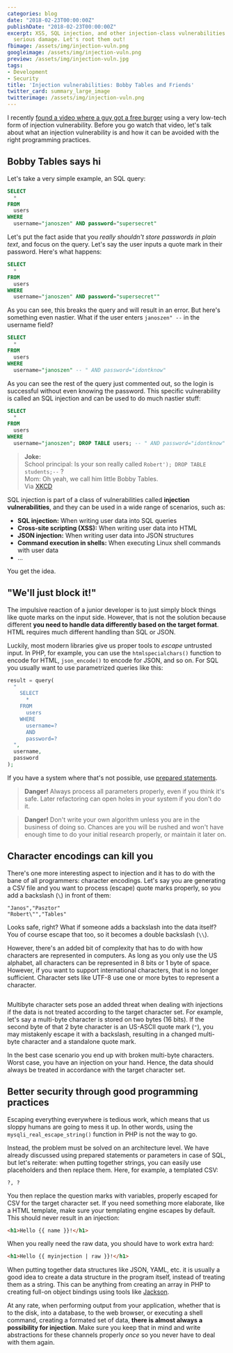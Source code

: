 ```yaml
---
categories: blog
date: "2018-02-23T00:00:00Z"
publishDate: "2018-02-23T00:00:00Z"
excerpt: XSS, SQL injection, and other injection-class vulnerabilities can cause some
  serious damage. Let's root them out!
fbimage: /assets/img/injection-vuln.png
googleimage: /assets/img/injection-vuln.png
preview: /assets/img/injection-vuln.jpg
tags:
- Development
- Security
title: 'Injection vulnerabilities: Bobby Tables and Friends'
twitter_card: summary_large_image
twitterimage: /assets/img/injection-vuln.png
---
```


I recently [found a video where a guy got a free burger](https://www.youtube.com/watch?v=WWJTsKaJT_g) using a very
low-tech form of injection vulnerability. Before you go watch that video, let's talk about what an injection 
vulnerability is and how it can be avoided with the right programming practices.

## Bobby Tables says hi

Let's take a very simple example, an SQL query:

```sql
SELECT
  *
FROM
  users
WHERE
  username="janoszen" AND password="supersecret"
```

Let's put the fact aside that you *really shouldn't store passwords in plain text*, and focus on the query. Let's say
the user inputs a quote mark in their password. Here's what happens:

```sql
SELECT
  *
FROM
  users
WHERE
  username="janoszen" AND password="supersecret""
```

As you can see, this breaks the query and will result in an error. But here's something even nastier. What if the user
enters `janoszen" --` in the username field?

```sql
SELECT
  *
FROM
  users
WHERE
  username="janoszen" -- " AND password="idontknow"
```

As you can see the rest of the query just commented out, so the login is successful without even knowing the password.
This specific vulnerability is called an SQL injection and can be used to do much nastier stuff:

```sql
SELECT
  *
FROM
  users
WHERE
  username="janoszen"; DROP TABLE users; -- " AND password="idontknow"
```

> **Joke:** <br />
> School principal: Is your son really called `Robert'); DROP TABLE students;--` ? <br />
> Mom: Oh yeah, we call him little Bobby Tables.<br />
> Via [XKCD](https://xkcd.com/327/)

SQL injection is part of a class of vulnerabilities called **injection vulnerabilities**, and they can be used in a
wide range of scenarios, such as:

- **SQL injection:** When writing user data into SQL queries
- **Cross-site scripting (XSS):** When writing user data into HTML
- **JSON injection:** When writing user data into JSON structures
- **Command execution in shells:** When executing Linux shell commands with user data
- ...

You get the idea.

## "We'll just block it!"

The impulsive reaction of a junior developer is to just simply block things like quote marks on the input side. However,
that is not the solution because different **you need to handle data differently based on the target format**. HTML
requires much different handling than SQL or JSON.

Luckily, most modern libraries give us proper tools to *escape* untrusted input. In PHP, for example, you can use the
`htmlspecialchars()` function to encode for HTML, `json_encode()` to encode for JSON, and so on. For SQL you usually
want to use parametrized queries like this:

```php
result = query(
  "
    SELECT
      *
    FROM
      users
    WHERE
      username=?
      AND
      password=?
  ",
  username,
  password
);
```

If you have a system where that's not possible, use [prepared statements](https://en.wikipedia.org/wiki/Prepared_statement).

> **Danger!** Always process all parameters properly, even if you think it's safe. Later refactoring can open holes in
> your system if you don't do it.

> **Danger!** Don't write your own algorithm unless you are in the business of doing so. Chances are you will
> be rushed and won't have enough time to do your initial research properly, or maintain it later on.

## Character encodings can kill you

There's one more interesting aspect to injection and it has to do with the bane of all programmers: character encodings.
Let's say you are generating a CSV file and you want to process (escape) quote marks properly, so you add a backslash
(`\`) in front of them:

```csv
"Janos","Pasztor"
"Robert\"","Tables"
```

Looks safe, right? What if someone adds a backslash into the data itself? You of course escape that too, so it becomes
a double backslash (`\\`).

However, there's an added bit of complexity that has to do with how characters are represented in computers. As long as
you only use the US alphabet, all characters can be represented in 8 bits or 1 byte of space. However, if you want to
support international characters, that is no longer sufficient. Character sets like UTF-8 use one or more bytes to 
represent a character.

<figure>
<img src="/assets/img/multibyte-injection.svg" alt="" />
</figure>

Multibyte character sets pose an added threat when dealing with injections if the data is not treated according to the
target character set. For example, let's say a multi-byte character is stored on two bytes (16 bits). If the second byte
of that 2 byte character is an US-ASCII quote mark (`"`), you may mistakenly escape it with a backslash, resulting in
a changed multi-byte character and a standalone quote mark.

In the best case scenario you end up with broken multi-byte characters. Worst case, you have an injection on your hand.
Hence, the data should always be treated in accordance with the target character set.

## Better security through good programming practices

Escaping everything everywhere is tedious work, which means that us sloppy humans are going to mess it up. In other
words, using the `mysqli_real_escape_string()` function in PHP is not the way to go.

Instead, the problem must be solved on an architecture level. We have already discussed using prepared statements or 
parameters in case of SQL, but let's reiterate: when putting together strings, you can easily use placeholders and then
replace them. Here, for example, a templated CSV:

```csv
?, ?
```

You then replace the question marks with variables, properly escaped for CSV for the target character set. If you need
something more elaborate, like a HTML template, make sure your templating engine escapes by default. This should never
result in an injection:

```html
<h1>Hello {{ name }}!</h1>
```

When you really need the raw data, you should have to work extra hard:

```html
<h1>Hello {{ myinjection | raw }}!</h1>
```

When putting together data structures like JSON, YAML, etc. it is usually a good idea to create a data structure in
the program itself, instead of treating them as a string. This can be anything from creating an array in PHP to
creating full-on object bindings using tools like [Jackson](https://github.com/FasterXML/jackson-databind).

At any rate, when performing output from your application, whether that is to the disk, into a database, to the web
browser, or executing a shell command, creating a formated set of data, **there is almost always a possibility for
injection**. Make sure you keep that in mind and write abstractions for these channels properly *once* so you never have
to deal with them again.